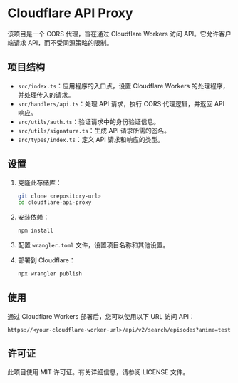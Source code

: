 # Cloudflare API Proxy

该项目是一个 CORS 代理，旨在通过 Cloudflare Workers 访问 API。它允许客户端请求 API，而不受同源策略的限制。

## 项目结构

- `src/index.ts`：应用程序的入口点，设置 Cloudflare Workers 的处理程序，并处理传入的请求。
- `src/handlers/api.ts`：处理 API 请求，执行 CORS 代理逻辑，并返回 API 响应。
- `src/utils/auth.ts`：验证请求中的身份验证信息。
- `src/utils/signature.ts`：生成 API 请求所需的签名。
- `src/types/index.ts`：定义 API 请求和响应的类型。

## 设置

1. 克隆此存储库：
   ```bash
   git clone <repository-url>
   cd cloudflare-api-proxy
   ```

2. 安装依赖：
   ```bash
   npm install
   ```

3. 配置 `wrangler.toml` 文件，设置项目名称和其他设置。

4. 部署到 Cloudflare：
   ```bash
   npx wrangler publish
   ```

## 使用

通过 Cloudflare Workers 部署后，您可以使用以下 URL 访问 API：
```
https://<your-cloudflare-worker-url>/api/v2/search/episodes?anime=test
```

## 许可证

此项目使用 MIT 许可证。有关详细信息，请参阅 LICENSE 文件。
